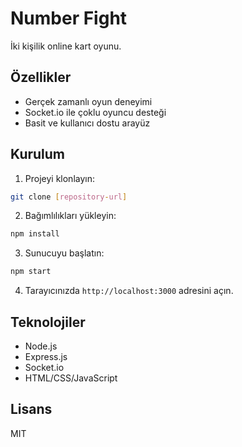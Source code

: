 # Number Fight

İki kişilik online kart oyunu.

## Özellikler

- Gerçek zamanlı oyun deneyimi
- Socket.io ile çoklu oyuncu desteği
- Basit ve kullanıcı dostu arayüz

## Kurulum

1. Projeyi klonlayın:
```bash
git clone [repository-url]
```

2. Bağımlılıkları yükleyin:
```bash
npm install
```

3. Sunucuyu başlatın:
```bash
npm start
```

4. Tarayıcınızda `http://localhost:3000` adresini açın.

## Teknolojiler

- Node.js
- Express.js
- Socket.io
- HTML/CSS/JavaScript

## Lisans

MIT 